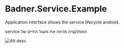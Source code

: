Badner.Service.Example
======================

 Application interface shows the service lifecycle android.
 
 service  האפלקציה מראה את מעגל החיים של 

![Alt desc](http://i59.tinypic.com/jua5ab.jpg)
